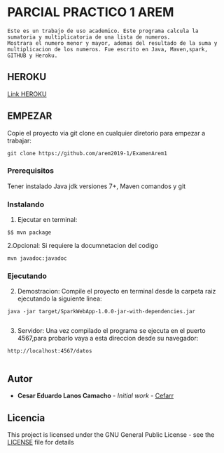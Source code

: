 # PARCIAL PRACTICO 1 AREM

    Este es un trabajo de uso academico. Este programa calcula la sumatoria y multiplicatoria de una lista de numeros.
    Mostrara el numero menor y mayor, ademas del resultado de la suma y multiplicacion de los numeros. Fue escrito en Java, Maven,spark, GITHUB y Heroku.


## HEROKU

[Link HEROKU](https://examenarem.herokuapp.com/)


## EMPEZAR

Copie el proyecto via git clone en cualquier diretorio para empezar a trabajar:
```
git clone https://github.com/arem2019-1/ExamenArem1
```

### Prerequisitos

Tener instalado Java jdk versiones 7+, Maven comandos y git

### Instalando

1. Ejecutar en terminal:

```
$$ mvn package
```
2.Opcional:
    Si requiere la documnetacion del codigo

```
mvn javadoc:javadoc
```
### Ejecutando

2. Demostracion:
  Compile el proyecto en terminal desde la carpeta raiz ejecutando la siguiente linea:
  
```
java -jar target/SparkWebApp-1.0.0-jar-with-dependencies.jar
  
```

3. Servidor:
Una vez compilado el programa se ejecuta en el puerto 4567,para probarlo vaya a esta direccion desde su navegador:
```
http://localhost:4567/datos
  
```


## Autor

* **Cesar Eduardo Lanos Camacho** - *Initial work* - [Cefarr](https://github.com/Cefarr)


## Licencia

This project is licensed under the GNU General Public License - see the [LICENSE](LICENSE) file for details


